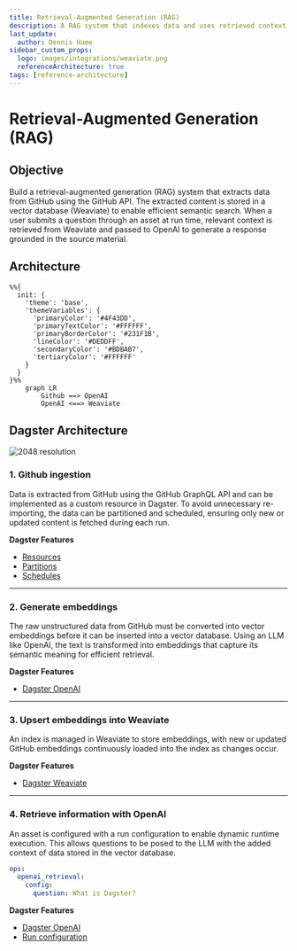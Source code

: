 ```yaml
---
title: Retrieval-Augmented Generation (RAG)
description: A RAG system that indexes data and uses retrieved context to generate responses.
last_update:
  author: Dennis Hume
sidebar_custom_props:
  logo: images/integrations/weaviate.png
  referenceArchitecture: true
tags: [reference-architecture]
---
```


# Retrieval-Augmented Generation (RAG)

## Objective

Build a retrieval-augmented generation (RAG) system that extracts data from GitHub using the GitHub API. The extracted content is stored in a vector database (Weaviate) to enable efficient semantic search. When a user submits a question through an asset at run time, relevant context is retrieved from Weaviate and passed to OpenAI to generate a response grounded in the source material.

## Architecture

```mermaid
%%{
  init: {
    'theme': 'base',
    'themeVariables': {
      'primaryColor': '#4F43DD',
      'primaryTextColor': '#FFFFFF',
      'primaryBorderColor': '#231F1B',
      'lineColor': '#DEDDFF',
      'secondaryColor': '#BDBAB7',
      'tertiaryColor': '#FFFFFF'
    }
  }
}%%
    graph LR
        Github ==> OpenAI
        OpenAI <==> Weaviate
```

## Dagster Architecture

![2048 resolution](/images/examples/reference-architectures/rag.png)

### 1. Github ingestion

Data is extracted from GitHub using the GitHub GraphQL API and can be implemented as a custom resource in Dagster. To avoid unnecessary re-importing, the data can be partitioned and scheduled, ensuring only new or updated content is fetched during each run.

**Dagster Features**

- [Resources](/guides/build/external-resources)
- [Partitions](/guides/build/partitions-and-backfills)
- [Schedules](/guides/automate/schedules)

---

### 2. Generate embeddings

The raw unstructured data from GitHub must be converted into vector embeddings before it can be inserted into a vector database. Using an LLM like OpenAI, the text is transformed into embeddings that capture its semantic meaning for efficient retrieval.

**Dagster Features**

- [Dagster OpenAI](/integrations/libraries/openai)

---

### 3. Upsert embeddings into Weaviate

An index is managed in Weaviate to store embeddings, with new or updated GitHub embeddings continuously loaded into the index as changes occur.


**Dagster Features**

- [Dagster Weaviate](/integrations/libraries/weaviate)

---

### 4. Retrieve information with OpenAI

An asset is configured with a run configuration to enable dynamic runtime execution. This allows questions to be posed to the LLM with the added context of data stored in the vector database.

```yaml
ops:
  openai_retrieval:
    config:
      question: What is Dagster?
```

**Dagster Features**

- [Dagster OpenAI](/integrations/libraries/openai)
- [Run configuration](/guides/operate/configuration/run-configuration)
